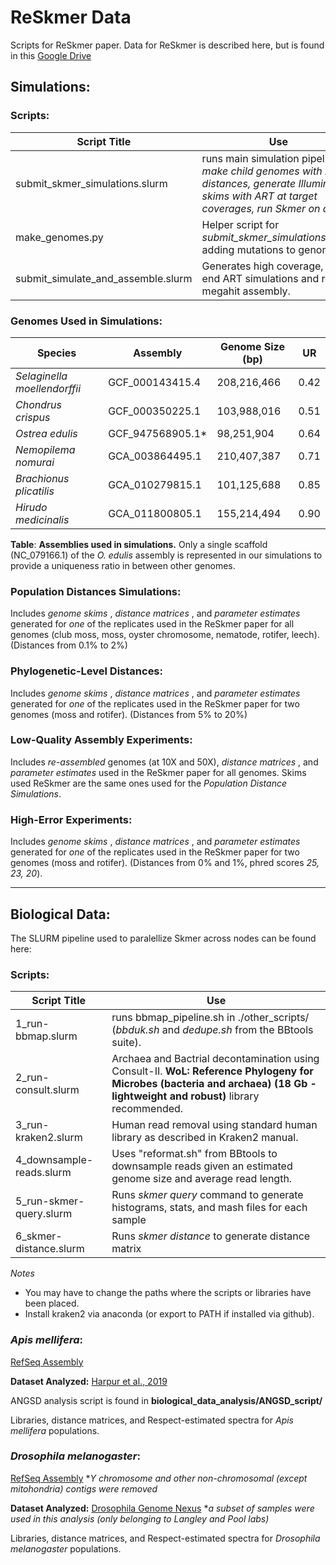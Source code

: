 # ReSkmer Data
Scripts for ReSkmer paper.
Data for ReSkmer is described here, but is found in this [Google Drive](https://drive.google.com/drive/folders/1ZEV9GtrLZyszui1nTkQKkjJYdT3dSju_?usp=drive_link)
## Simulations:
### Scripts:
| Script Title | Use |
|----|----|
| submit_skmer_simulations.slurm | runs main simulation pipeline: _make child genomes with many distances, generate Illumina skims with ART at target coverages, run Skmer on data_ |
| make_genomes.py | Helper script for _submit_skmer_simulations.slurm_ adding mutations to genome. |
| submit_simulate_and_assemble.slurm | Generates high coverage, pair-end ART simulations and runs megahit assembly. |

### Genomes Used in Simulations:
| **Species**                  | **Assembly**           | **Genome Size (bp)** | **UR** |
|-----------------------------|------------------------|------------------|--------|
| *Selaginella moellendorffii* | GCF_000143415.4        | 208,216,466      | 0.42   |
| *Chondrus crispus*          | GCF_000350225.1        | 103,988,016      | 0.51   |
| *Ostrea edulis*             | GCF_947568905.1*       | 98,251,904       | 0.64   |
| *Nemopilema nomurai*        | GCA_003864495.1        | 210,407,387      | 0.71   |
| *Brachionus plicatilis*     | GCA_010279815.1        | 101,125,688      | 0.85   |
| *Hirudo medicinalis*        | GCA_011800805.1        | 155,214,494      | 0.90   |

**Table**: **Assemblies used in simulations.** Only a single scaffold (NC_079166.1) of the *O. edulis* assembly is represented in our simulations to provide a uniqueness ratio in between other genomes.

### Population Distances Simulations:
Includes _genome skims_ , _distance matrices_ , and _parameter estimates_ generated for _one_ of the replicates used in the ReSkmer paper for all genomes (club moss, moss, oyster chromosome, nematode, rotifer, leech). (Distances from 0.1% to 2%)

### Phylogenetic-Level Distances:
Includes _genome skims_ , _distance matrices_ , and _parameter estimates_ generated for _one_ of the replicates used in the ReSkmer paper for two genomes (moss and rotifer). (Distances from 5% to 20%)

### Low-Quality Assembly Experiments:
Includes _re-assembled_ genomes (at 10X and 50X),  _distance matrices_ , and _parameter estimates_ used in the ReSkmer paper for all genomes. Skims used ReSkmer are the same ones used for the _Population Distance Simulations_.

### High-Error Experiments:
Includes _genome skims_ , _distance matrices_ , and _parameter estimates_ generated for _one_ of the replicates used in the ReSkmer paper for two genomes (moss and rotifer). (Distances from 0% and 1%, phred scores _25, 23, 20_).

---
## Biological Data:
The SLURM pipeline used to paralellize Skmer across nodes can be found here:
### Scripts:
| Script Title | Use |
|----|----|
| 1_run-bbmap.slurm | runs bbmap_pipeline.sh in ./other_scripts/ (_bbduk.sh_ and _dedupe.sh_ from the BBtools suite).|
| 2_run-consult.slurm | Archaea and Bactrial decontamination using Consult-II. **WoL: Reference Phylogeny for Microbes (bacteria and archaea) (18 Gb - lightweight and robust)** library recommended.|
| 3_run-kraken2.slurm| Human read removal using standard human library as described in Kraken2 manual. |
| 4_downsample-reads.slurm | Uses "reformat.sh" from BBtools to downsample reads given an estimated genome size and average read length. | 
| 5_run-skmer-query.slurm | Runs *skmer query* command to generate histograms, stats, and mash files for each sample|
| 6_skmer-distance.slurm  | Runs _skmer distance_ to generate distance matrix|

_Notes_
- You may have to change the paths where the scripts or libraries have been placed.
- Install kraken2 via anaconda (or export to PATH if installed via github).

### _Apis mellifera_:
[RefSeq Assembly](https://www.ncbi.nlm.nih.gov/datasets/genome/GCF_003254395.2/)

**Dataset Analyzed:** [Harpur et al., 2019](https://doi.org/10.1093/gbe/evz018)

ANGSD analysis script is found in **biological_data_analysis/ANGSD_script/**

Libraries, distance matrices, and Respect-estimated spectra for _Apis mellifera_ populations.

### _Drosophila melanogaster_:
[RefSeq Assembly](https://www.ncbi.nlm.nih.gov/datasets/genome/GCF_000001215.4/) *_Y chromosome and other non-chromosomal (except mitohondria) contigs were removed_

**Dataset Analyzed:** [Drosophila Genome Nexus](https://doi.org/10.1534/genetics.115.174664) *_a subset of samples were used in this analysis (only belonging to Langley and Pool labs)_

Libraries, distance matrices, and Respect-estimated spectra for _Drosophila melanogaster_ populations.
